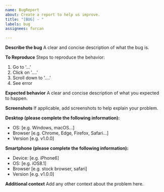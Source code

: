 ```yaml
---
name: BugReport
about: Create a report to help us improve.
title: "[BUG] - "
labels: bug
assignees: furcan

---
```


**Describe the bug**
A clear and concise description of what the bug is.

**To Reproduce**
Steps to reproduce the behavior:
1. Go to '...'
2. Click on '....'
3. Scroll down to '....'
4. See error

**Expected behavior**
A clear and concise description of what you expected to happen.

**Screenshots**
If applicable, add screenshots to help explain your problem.

**Desktop (please complete the following information):**
 - OS: [e.g. Windows, macOS...]
 - Browser [e.g. Chrome, Edge, Firefox, Safari...]
 - Version [e.g. v1.0.0]

**Smartphone (please complete the following information):**
 - Device: [e.g. iPhone6]
 - OS: [e.g. iOS8.1]
 - Browser [e.g. stock browser, safari]
 - Version [e.g. v1.0.0]

**Additional context**
Add any other context about the problem here.
